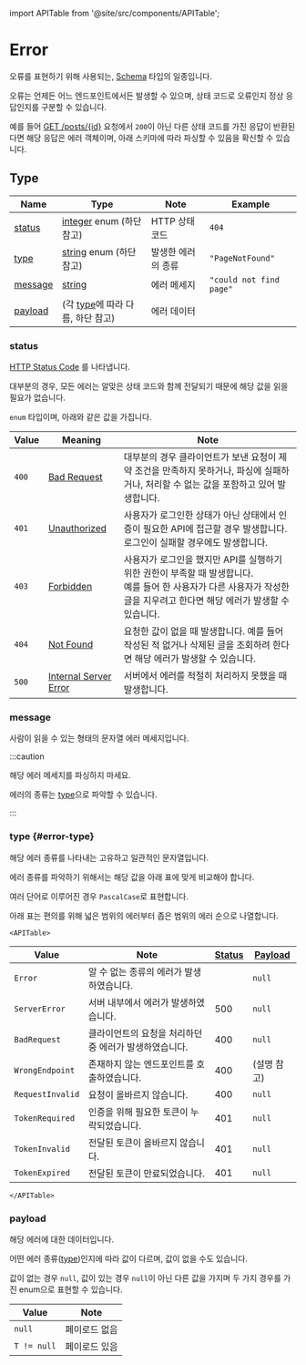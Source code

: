 import APITable from '@site/src/components/APITable';

# Error

오류를 표현하기 위해 사용되는, [Schema](../schema/README.md) 타입의 일종입니다.

오류는 언제든 어느 엔드포인트에서든 발생할 수 있으며, 상태 코드로 오류인지 정상 응답인지를 구분할 수 있습니다.

예를 들어 [GET /posts/{id}](../../api/posts/get-post.md) 요청에서 `200`이 아닌 다른 상태 코드를 가진 응답이 반환된다면 해당 응답은 에러 객체이며, 아래 스키마에 따라 파싱할 수 있음을 확신할 수 있습니다.

## Type

| Name                | Type                                                         | Note               | Example                 |
| ------------------- | ------------------------------------------------------------ | ------------------ | ----------------------- |
| [status](#status)   | [integer](../../types/primitive/integer.md) enum (하단 참고) | HTTP 상태 코드     | `404`                   |
| [type](#error-type) | [string](../../types/primitive/string.md) enum (하단 참고)   | 발생한 에러의 종류 | `"PageNotFound"`        |
| [message](#message) | [string](../../types/primitive/string.md)                    | 에러 메세지        | `"could not find page"` |
| [payload](#payload) | (각 [type](#type)에 따라 다름, 하단 참고)                    | 에러 데이터        |                         |

### status

[HTTP Status Code](https://developer.mozilla.org/docs/Web/HTTP/Status) 를 나타냅니다.

대부분의 경우, 모든 에러는 알맞은 상태 코드와 함께 전달되기 때문에 해당 값을 읽을 필요가 없습니다.

`enum` 타입이며, 아래와 같은 값을 가집니다.

| Value | Meaning                                                                         | Note                                                                                                                                                                           |
| ----- | ------------------------------------------------------------------------------- | ------------------------------------------------------------------------------------------------------------------------------------------------------------------------------ |
| `400` | [Bad Request](https://developer.mozilla.org/docs/Web/HTTP/Status/400)           | 대부분의 경우 클라이언트가 보낸 요청이 제약 조건을 만족하지 못하거나, 파싱에 실패하거나, 처리할 수 없는 값을 포함하고 있어 발생합니다.                                         |
| `401` | [Unauthorized](https://developer.mozilla.org/docs/Web/HTTP/Status/401)          | 사용자가 로그인한 상태가 아닌 상태에서 인증이 필요한 API에 접근할 경우 발생합니다. 로그인이 실패할 경우에도 발생합니다.                                                        |
| `403` | [Forbidden](https://developer.mozilla.org/docs/Web/HTTP/Status/403)             | 사용자가 로그인을 했지만 API를 실행하기 위한 권한이 부족할 때 발생합니다.<br />예를 들어 한 사용자가 다른 사용자가 작성한 글을 지우려고 한다면 해당 에러가 발생할 수 있습니다. |
| `404` | [Not Found](https://developer.mozilla.org/docs/Web/HTTP/Status/404)             | 요청한 값이 없을 때 발생합니다. 예를 들어 작성된 적 없거나 삭제된 글을 조회하려 한다면 해당 에러가 발생할 수 있습니다.                                                         |
| `500` | [Internal Server Error](https://developer.mozilla.org/docs/Web/HTTP/Status/500) | 서버에서 에러를 적절히 처리하지 못했을 때 발생합니다.                                                                                                                          |

### message

사람이 읽을 수 있는 형태의 문자열 에러 메세지입니다.

:::caution

해당 에러 메세지를 파싱하지 마세요.

에러의 종류는 [type](#error-type)으로 파악할 수 있습니다.

:::

### type {#error-type}

해당 에러 종류를 나타내는 고유하고 일관적인 문자열입니다.

에러 종류를 파악하기 위해서는 해당 값을 아래 표에 맞게 비교해야 합니다.

여러 단어로 이루어진 경우 `PascalCase`로 표현합니다.

아래 표는 편의를 위해 넓은 범위의 에러부터 좁은 범위의 에러 순으로 나열합니다.

```mdx-code-block
<APITable>
```

| Value            | Note                                                   | [Status](#status) | [Payload](#payload) |
| ---------------- | ------------------------------------------------------ | ----------------- | ------------------- |
| `Error`          | 알 수 없는 종류의 에러가 발생하였습니다.               |                   | `null`              |
| `ServerError`    | 서버 내부에서 에러가 발생하였습니다.                   | 500               | `null`              |
| `BadRequest`     | 클라이언트의 요청을 처리하던 중 에러가 발생하였습니다. | 400               | `null`              |
| `WrongEndpoint`  | 존재하지 않는 엔드포인트를 호출하였습니다.             | 400               | (설명 참고)         |
| `RequestInvalid` | 요청이 올바르지 않습니다.                              | 400               | `null`              |
| `TokenRequired`  | 인증을 위해 필요한 토큰이 누락되었습니다.              | 401               | `null`              |
| `TokenInvalid`   | 전달된 토큰이 올바르지 않습니다.                       | 401               | `null`              |
| `TokenExpired`   | 전달된 토큰이 만료되었습니다.                          | 401               | `null`              |

```mdx-code-block
</APITable>
```

### payload

해당 에러에 대한 데이터입니다.

어떤 에러 종류([type](#error-type))인지에 따라 값이 다르며, 값이 없을 수도 있습니다.

값이 없는 경우 `null`, 값이 있는 경우 `null`이 아닌 다른 값을 가지며 두 가지 경우를 가진 enum으로 표현할 수 있습니다.

| Value       | Note          |
| ----------- | ------------- |
| `null`      | 페이로드 없음 |
| `T != null` | 페이로드 있음 |
